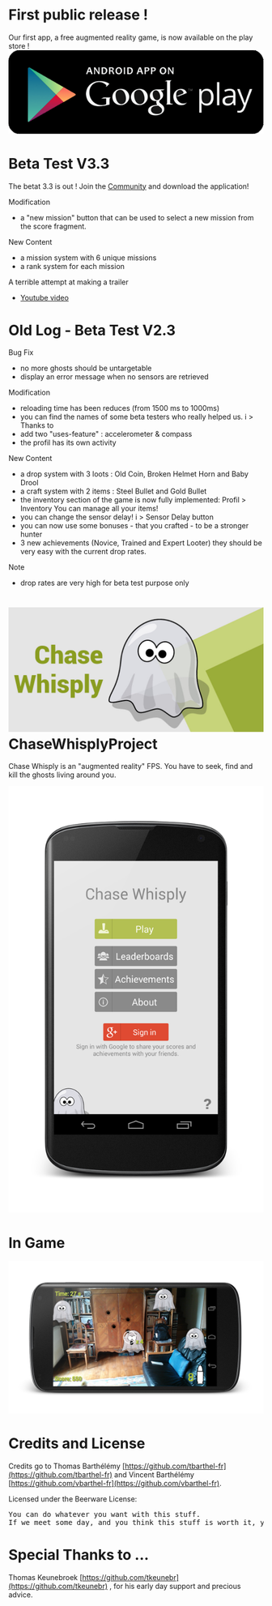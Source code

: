 First public release !
========
Our first app, a free augmented reality game,  is now available on the play store !
[![Download](static/standard-icon-googleplay-app-store.png)](https://play.google.com/store/apps/details?id=fr.tvbarthel.games.chasewhisply) 


Beta Test V3.3
========
The betat 3.3 is out ! Join the [Community](https://plus.google.com/communities/104127077976914732043) and download the application! 

Modification
* a "new mission" button that can be used to select a new mission from the score fragment.

New Content
* a mission system with 6 unique missions
* a rank system for each mission

A terrible attempt at making a trailer
* [Youtube video](http://www.youtube.com/watch?v=ViO71hipJxk)

Old Log - Beta Test V2.3
========

Bug Fix
* no more ghosts should be untargetable
* display an error message when no sensors are retrieved

Modification
* reloading time has been reduces (from 1500 ms to 1000ms)
* you can find the names of some beta testers who really helped us. i > Thanks to
* add two "uses-feature" : accelerometer & compass
* the profil has its own activity

New Content
* a drop system with 3 loots : Old Coin, Broken Helmet Horn and Baby Drool
* a craft system with 2 items : Steel Bullet and Gold Bullet
* the inventory section of the game is now fully implemented: Profil > Inventory You can manage all your items!
* you can change the sensor delay! i > Sensor Delay button
* you can now use some bonuses - that you crafted - to be a stronger hunter
* 3 new achievements (Novice, Trained and Expert Looter) they should be very easy with the current drop rates.

Note
* drop rates are very high for beta test purpose only

![Chase Whisply banner](static/banner_chase_whisply.jpg)
ChaseWhisplyProject
========
Chase Whisply is an "augmented reality" FPS. You have to seek, find and kill the ghosts living around you.

![Chase Whisply screenshot](static/screenshot_menu.png)

In Game
========
![Chase Whisply screenshot](static/screenshot_ingame.png)

Credits and License
========
Credits go to Thomas Barthélémy [https://github.com/tbarthel-fr](https://github.com/tbarthel-fr) and Vincent Barthélémy [https://github.com/vbarthel-fr](https://github.com/vbarthel-fr).

Licensed under the Beerware License:

<pre>
You can do whatever you want with this stuff.
If we meet some day, and you think this stuff is worth it, you can buy us a beer (or basically anything else) in return.
</pre>

Special Thanks to ...
========
Thomas Keunebroek [https://github.com/tkeunebr](https://github.com/tkeunebr) , for his early day support and precious advice.
